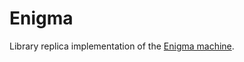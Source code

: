 # Enigma

Library replica implementation of the [Enigma machine](https://en.wikipedia.org/wiki/Enigma_machine).  
